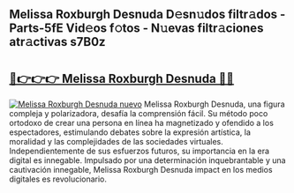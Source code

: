 ## Melissa Roxburgh Desnuda D𝚎sn𝚞dos filtr𝚊dos - Parts-5fE Vid𝚎os f𝚘tos - N𝚞evas filtr𝚊ciones atr𝚊ctivas s7B0z

# <h2><a href="http://mb8kcz.tromn.icu/?c=Melissa+Roxburgh+Desnuda">🔗👉👉👉 Melissa Roxburgh Desnuda 🔗🔗</a></h2>

[![Melissa Roxburgh Desnuda nuevo](https://i.imgur.com/pEAQMta.gif)](http://mb8kcz.tromn.icu/?c=Melissa+Roxburgh+Desnuda)
Melissa Roxburgh Desnuda, una figura compleja y polarizadora, desafía la comprensión fácil. Su método poco ortodoxo de crear una persona en línea ha magnetizado y ofendido a los espectadores, estimulando debates sobre la expresión artística, la moralidad y las complejidades de las sociedades virtuales. Independientemente de sus esfuerzos futuros, su importancia en la era digital es innegable. Impulsado por una determinación inquebrantable y una cautivación innegable, Melissa Roxburgh Desnuda impact en los medios digitales es revolucionario.
